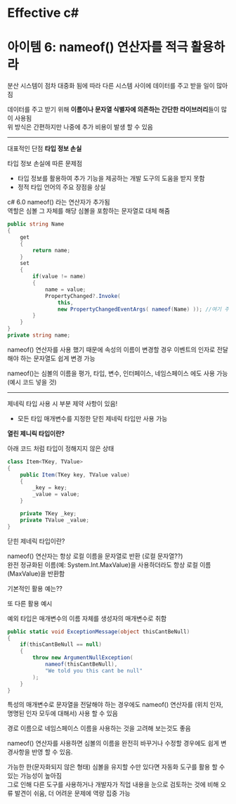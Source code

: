 # Effective c# 

# 아이템 6: nameof() 연산자를 적극 활용하라

분산 시스템이 점차 대중화 됨에 따라 다른 시스템 사이에 데이터를 주고 받을 일이 많아짐  

데이터를 주고 받기 위해 **이름이나 문자열 식별자에 의존하는 간단한 라이브러리**들이 많이 사용됨  
위 방식은 간편하지만 나중에 추가 비용이 발생 할 수 있음  

-----------------
대표적인 단점 **타입 정보 손실**

타입 정보 손실에 따른 문제점

- 타입 정보를 활용하여 추가 기능을 제공하는  개발 도구의 도움을 받지 못함
- 정적 타입 언어의 주요 장점을 상실

c# 6.0 nameof() 라는 연산자가 추가됨  
역할은 심볼 그 자체를 해당 심볼을 포함하는 문자열로 대체 해줌

```c#
public string Name
{
    get
    {
        return name;
    }
    set
    {
        if(value != name)
        {
            name = value;
            PropertyChanged?.Invoke(
                this, 
                new PropertyChangedEventArgs( nameof(Name) )); //여기 주목
        }
    }
}
private string name;
```

nameof() 연산자를 사용 했기 때문에 속성의 이름이 변경할 경우 이벤트의 인자로 전달 해야 하는 문자열도 쉽게 변경 가능 

nameof()는 심볼의 이름을 평가, 타입, 변수, 인터페이스, 네임스페이스 에도 사용 가능
(예시 코드 넣을 것)

-----------------

제네릭 타입 사용 시 부분 제약 사항이 있음!  
- 모든 타입 매개변수를 지정한 닫힌 제네릭 타입만 사용 가능

**열린 제니릭 타입이란?**

아래 코드 처럼 타입이 정해지지 않은 상태
```c#
class Item<TKey, TValue>
{
    public Item(TKey key, TValue value)
    {
        _key = key;
        _value = value;
    }

    private TKey _key;
    private TValue _value;
}
```

닫힌 제네릭 타입이란?




nameof() 연산자는 항상 로컬 이름을 문자열로 반환 (로컬 문자열??)  
완전 정규화된 이름(예: System.Int.MaxValue)을 사용하더라도 항상 로컬 이름(MaxValue)을 반환함

기본적인 활용 예는??


또 다른 활용 예시

예외 타입은 매개변수의 이름 자체를 생성자의 매개변수로 취함

```c#
public static void ExceptionMessage(object thisCantBeNull)
{
    if(thisCantBeNull == null)
    {
        throw new ArgumentNullException(
            nameof(thisCantBeNull), 
            "We told you this cant be null"
        );
    }
}
```

특성의 매개변수로 문자열을 전달해야 하는 경우에도 nameof() 연산자를 (위치 인자, 명명된 인자 모두에 대해서) 사용 할 수 있음  

경로 이름으로 네임스페이스 이름을 사용하는 것을 고려해 보는것도 좋음  

nameof() 연산자를 사용하면 심볼의 이름을 완전히 바꾸거나 수정할 경우에도 쉽게 변경사항을 반영 할 수 있음.  

가능한 한(문자화되지 않은 형태) 심볼을 유지할 수만 있다면 자동화 도구를 활용 할 수 있는 가능성이 높아짐  
그로 인해 다른 도구를 사용하거나 개발자가 직업 내용을 눈으로 검토하는 것에 비해 오류 발견이 쉬움, 더 어려운 문제에 역량 집중 가능


















